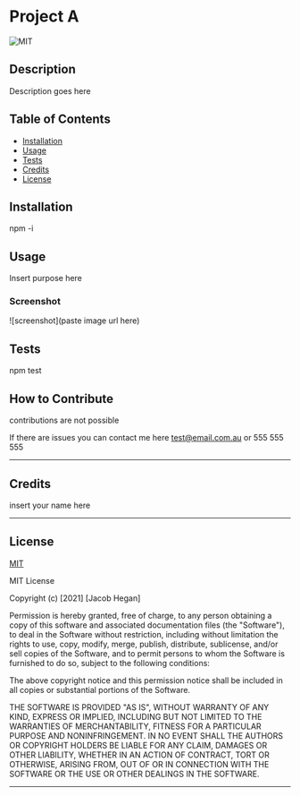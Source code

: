 # Project A

![MIT](https://img.shields.io/badge/licence-MIT-brightgreen)

## Description

Description goes here

## Table of Contents

- [Installation](#installation)
- [Usage](#usage)
- [Tests](#tests)
- [Credits](#credits)
- [License](#license)

## Installation

npm -i

## Usage

Insert purpose here 

### Screenshot
![screenshot](paste image url here)

## Tests

npm test

## How to Contribute

contributions are not possible

If there are issues you can contact me here test@email.com.au or 555 555 555

---

## Credits

insert your name here

---

## License

[MIT](https://choosealicense.com/licenses/mit/)

MIT License

  Copyright (c) [2021] [Jacob Hegan]
  
  Permission is hereby granted, free of charge, to any person obtaining a copy
  of this software and associated documentation files (the "Software"), to deal
  in the Software without restriction, including without limitation the rights
  to use, copy, modify, merge, publish, distribute, sublicense, and/or sell
  copies of the Software, and to permit persons to whom the Software is
  furnished to do so, subject to the following conditions:
  
  The above copyright notice and this permission notice shall be included in all
  copies or substantial portions of the Software.
  
  THE SOFTWARE IS PROVIDED "AS IS", WITHOUT WARRANTY OF ANY KIND, EXPRESS OR
  IMPLIED, INCLUDING BUT NOT LIMITED TO THE WARRANTIES OF MERCHANTABILITY,
  FITNESS FOR A PARTICULAR PURPOSE AND NONINFRINGEMENT. IN NO EVENT SHALL THE
  AUTHORS OR COPYRIGHT HOLDERS BE LIABLE FOR ANY CLAIM, DAMAGES OR OTHER
  LIABILITY, WHETHER IN AN ACTION OF CONTRACT, TORT OR OTHERWISE, ARISING FROM,
  OUT OF OR IN CONNECTION WITH THE SOFTWARE OR THE USE OR OTHER DEALINGS IN THE
  SOFTWARE.

---
